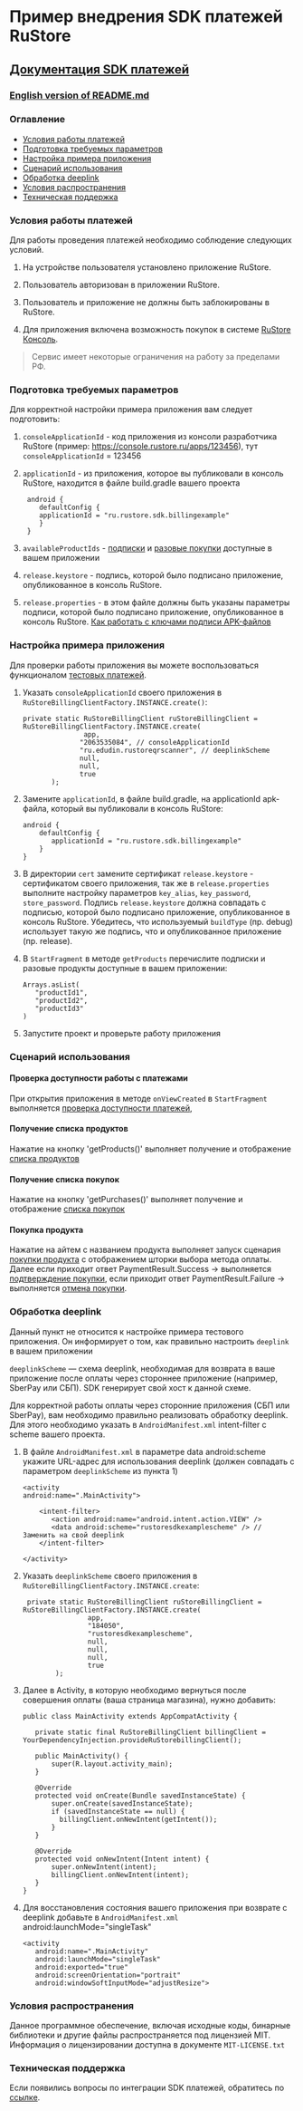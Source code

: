 # Пример внедрения SDK платежей RuStore
## [Документация SDK платежей](https://www.rustore.ru/help/sdk/payments/kotlin-java/)

### [English version of README.md](https://gitflic.ru/project/rustore/rustore-sdk-billing-example/blob?file=README_EN.MD&branch=master)


### Оглавление
- [Условия работы платежей](#Условия-работы-платежей)
- [Подготовка требуемых параметров](#Подготовка-требуемых-параметров)
- [Настройка примера приложения](#Настройка-примера-приложения)
- [Сценарий использования](#Сценарий-использования)
- [Обработка deeplink](#Обработка-deeplink)
- [Условия распространения](#Условия-распространения)
- [Техническая поддержка](#Техническая-поддержка)


### Условия работы платежей
Для работы проведения платежей необходимо соблюдение следующих условий.

1. На устройстве пользователя установлено приложение RuStore.

2. Пользователь авторизован в приложении RuStore.

3. Пользователь и приложение не должны быть заблокированы в RuStore.

4. Для приложения включена возможность покупок в системе [RuStore Консоль](https://console.rustore.ru/sign-in).

> Сервис имеет некоторые ограничения на работу за пределами РФ.


### Подготовка требуемых параметров
Для корректной настройки примера приложения вам следует подготовить:

1. `consoleApplicationId` - код приложения из консоли разработчика RuStore (пример: https://console.rustore.ru/apps/123456), тут `consoleApplicationId` = 123456

2. `applicationId` - из приложения, которое вы публиковали в консоль RuStore, находится в файле build.gradle вашего проекта

   ```
    android {
       defaultConfig {
       applicationId = "ru.rustore.sdk.billingexample" 
       }
    }
   ```

3. `availableProductIds` - [подписки](https://www.rustore.ru/help/developers/monetization/create-app-subscription/) и [разовые покупки](https://www.rustore.ru/help/developers/monetization/create-paid-product-in-application/) доступные в вашем приложении

4. `release.keystore` - подпись, которой было подписано приложение, опубликованное в консоль RuStore.

5. `release.properties` - в этом файле должны быть указаны параметры подписи, которой было подписано приложение, опубликованное в консоль RuStore. [Как работать с ключами подписи APK-файлов](https://www.rustore.ru/help/developers/publishing-and-verifying-apps/app-publication/apk-signature/)


###  Настройка примера приложения
Для проверки работы приложения вы можете воспользоваться функционалом [тестовых платежей](https://www.rustore.ru/help/developers/monetization/sandbox).

1. Указать `consoleApplicationId` своего приложения в `RuStoreBillingClientFactory.INSTANCE.create()`:

   ```
   private static RuStoreBillingClient ruStoreBillingClient = RuStoreBillingClientFactory.INSTANCE.create(
                  app,
                 "2063535084", // consoleApplicationId
                 "ru.edudin.rustoreqrscanner", // deeplinkScheme
                 null,
                 null,
                 true
          );
   ```

2. Замените `applicationId`, в файле build.gradle, на applicationId apk-файла, который вы публиковали в консоль RuStore:

   ```
   android {
       defaultConfig {
          applicationId = "ru.rustore.sdk.billingexample"
       }
   }
   ```

3. В директории `cert` замените сертификат `release.keystore` - сертификатом своего приложения, так же в `release.properties` выполните настройку параметров `key_alias`, `key_password`, `store_password`.  Подпись `release.keystore` должна совпадать с подписью, которой было подписано приложение, опубликованное в консоль RuStore. Убедитесь, что используемый `buildType` (пр. debug) использует такую же подпись, что и опубликованное приложение (пр. release).

4. В `StartFragment` в методе `getProducts` перечислите подписки и разовые продукты доступные в вашем приложении:

   ```
   Arrays.asList(
      "productId1",
      "productId2",
      "productId3"
   )
   ```

5. Запустите проект и проверьте работу приложения


### Сценарий использования

#### Проверка доступности работы с платежами
При открытия приложения в методе `onViewCreated` в `StartFragment` выполняется [проверка доступности платежей](https://www.rustore.ru/help/sdk/payments/kotlin-java/6-0-0/#проверка-доступности-работы-с-платежами),


#### Получение списка продуктов
Нажатие на кнопку 'getProducts()' выполняет получение и отображение [списка продуктов](https://www.rustore.ru/help/sdk/payments/kotlin-java/6-0-0/#получение-списка-продуктов)


#### Получение списка покупок
Нажатие на кнопку 'getPurchases()' выполняет получение и отображение [списка покупок](https://www.rustore.ru/help/sdk/payments/kotlin-java/6-0-0/#getpurchases)


#### Покупка продукта
Нажатие на айтем с названием продукта выполняет запуск сценария [покупки продукта](https://www.rustore.ru/help/sdk/payments/kotlin-java/6-0-0/#покупка-продукта) с отображением шторки выбора метода оплаты.
Далее если приходит ответ PaymentResult.Success -> выполняется [подтверждение покупки](https://www.rustore.ru/help/sdk/payments/kotlin-java/6-0-0/#подтверждение-покупки), если приходит ответ PaymentResult.Failure -> выполняется [отмена покупки](https://www.rustore.ru/help/sdk/payments/kotlin-java/6-0-0/#отмена-покупки).


### Обработка deeplink
Данный пункт не относится к настройке примера тестового приложения. Он информирует о том, как правильно настроить `deeplink` в вашем приложении

`deeplinkScheme` — схема deeplink, необходимая для возврата в ваше приложение после оплаты через стороннее приложение (например, SberPay или СБП). SDK генерирует свой хост к данной схеме.

Для корректной работы оплаты через сторонние приложения (СБП или SberPay), вам необходимо правильно реализовать обработку deeplink. Для этого необходимо указать в `AndroidManifest.xml` intent-filter с scheme вашего проекта.

1. В файле `AndroidManifest.xml` в параметре data android:scheme укажите URL-адрес для использования deeplink (должен совпадать с параметром `deeplinkScheme` из пункта 1)
 
   ```
   <activity
   android:name=".MainActivity">
   
       <intent-filter>
          <action android:name="android.intent.action.VIEW" />
          <data android:scheme="rustoresdkexamplescheme" /> // Заменить на свой deeplink
       </intent-filter>

   </activity>
   ```

2. Указать `deeplinkScheme` своего приложения в `RuStoreBillingClientFactory.INSTANCE.create`:

   ```
    private static RuStoreBillingClient ruStoreBillingClient = RuStoreBillingClientFactory.INSTANCE.create(
                   app,
                   "184050",
                   "rustoresdkexamplescheme",
                   null,
                   null,
                   null,
                   true
           );
   ```

3. Далее в Activity, в которую необходимо вернуться после совершения оплаты (ваша страница магазина), нужно добавить:

   ```
   public class MainActivity extends AppCompatActivity {

      private static final RuStoreBillingClient billingClient = YourDependencyInjection.provideRuStorebillingClient();

      public MainActivity() {
          super(R.layout.activity_main);
      }

      @Override
      protected void onCreate(Bundle savedInstanceState) {
          super.onCreate(savedInstanceState);
          if (savedInstanceState == null) {
            billingClient.onNewIntent(getIntent());
          }
      }

      @Override
      protected void onNewIntent(Intent intent) {
          super.onNewIntent(intent);
          billingClient.onNewIntent(intent);
      }
   } 
   ```

4. Для восстановления состояния вашего приложения при возврате с deeplink добавьте в `AndroidManifest.xml` android:launchMode="singleTask"

   ```
   <activity
      android:name=".MainActivity"
      android:launchMode="singleTask"
      android:exported="true"
      android:screenOrientation="portrait"
      android:windowSoftInputMode="adjustResize">
   ```
   

### Условия распространения
Данное программное обеспечение, включая исходные коды, бинарные библиотеки и другие файлы распространяется под лицензией MIT. Информация о лицензировании доступна в документе `MIT-LICENSE.txt`


### Техническая поддержка
Если появились вопросы по интеграции SDK платежей, обратитесь по [ссылке](https://www.rustore.ru/help/sdk/payments).
